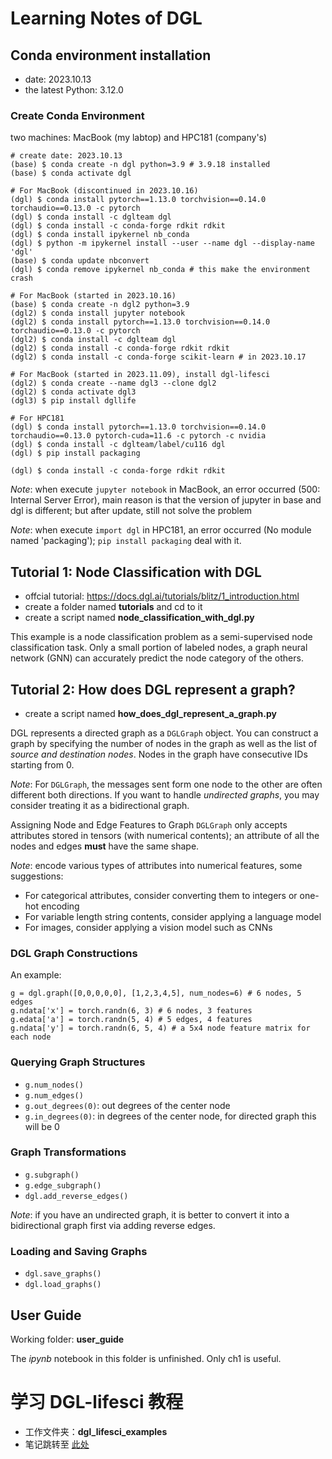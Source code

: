 # Learning Notes of DGL

## Conda environment installation

 - date: 2023.10.13
 - the latest Python: 3.12.0

### Create Conda Environment

two machines: MacBook (my labtop) and HPC181 (company's)

```
# create date: 2023.10.13
(base) $ conda create -n dgl python=3.9 # 3.9.18 installed
(base) $ conda activate dgl

# For MacBook (discontinued in 2023.10.16)
(dgl) $ conda install pytorch==1.13.0 torchvision==0.14.0 torchaudio==0.13.0 -c pytorch
(dgl) $ conda install -c dglteam dgl
(dgl) $ conda install -c conda-forge rdkit rdkit
(dgl) $ conda install ipykernel nb_conda
(dgl) $ python -m ipykernel install --user --name dgl --display-name 'dgl'
(base) $ conda update nbconvert
(dgl) $ conda remove ipykernel nb_conda # this make the environment crash

# For MacBook (started in 2023.10.16)
(base) $ conda create -n dgl2 python=3.9
(dgl2) $ conda install jupyter notebook
(dgl2) $ conda install pytorch==1.13.0 torchvision==0.14.0 torchaudio==0.13.0 -c pytorch
(dgl2) $ conda install -c dglteam dgl
(dgl2) $ conda install -c conda-forge rdkit rdkit
(dgl2) $ conda install -c conda-forge scikit-learn # in 2023.10.17

# For MacBook (started in 2023.11.09), install dgl-lifesci
(dgl2) $ conda create --name dgl3 --clone dgl2
(dgl2) $ conda activate dgl3
(dgl3) $ pip install dgllife

# For HPC181
(dgl) $ conda install pytorch==1.13.0 torchvision==0.14.0 torchaudio==0.13.0 pytorch-cuda=11.6 -c pytorch -c nvidia
(dgl) $ conda install -c dglteam/label/cu116 dgl
(dgl) $ pip install packaging

(dgl) $ conda install -c conda-forge rdkit rdkit
```
*Note*: when execute `jupyter notebook` in MacBook, an error occurred (500: Internal Server Error), main reason is that the version of jupyter in base and dgl is different; but after update, still not solve the problem

*Note*: when execute `import dgl` in HPC181, an error occurred (No module named 'packaging'); `pip install packaging` deal with it.

## Tutorial 1: Node Classification with DGL

 - offcial tutorial: https://docs.dgl.ai/tutorials/blitz/1_introduction.html
 - create a folder named **tutorials** and cd to it
 - create a script named **node_classification_with_dgl.py**

This example is a node classification problem as a semi-supervised node classification task. Only a small portion of labeled nodes, a graph neural network (GNN) can accurately predict the node category of the others.  

## Tutorial 2: How does DGL represent a graph?

 - create a script named **how_does_dgl_represent_a_graph.py**

DGL represents a directed graph as a `DGLGraph` object. You can construct a graph by specifying the number of nodes in the graph as well as the list of *source and destination nodes*. Nodes in the graph have consecutive IDs starting from 0.

*Note*: For `DGLGraph`, the messages sent form one node to the other are often different both directions. If you want to handle *undirected graphs*, you may consider treating it as a bidirectional graph. 

Assigning Node and Edge Features to Graph
`DGLGraph` only accepts attributes stored in tensors (with numerical contents); an attribute of all the nodes and edges **must** have the same shape.

*Note*: encode various types of attributes into numerical features, some suggestions:
 - For categorical attributes, consider converting them to integers or one-hot encoding
 - For variable length string contents, consider applying a language model
 - For images, consider applying a vision model such as CNNs

### DGL Graph Constructions

An example:
```
g = dgl.graph([0,0,0,0,0], [1,2,3,4,5], num_nodes=6) # 6 nodes, 5 edges
g.ndata['x'] = torch.randn(6, 3) # 6 nodes, 3 features
g.edata['a'] = torch.randn(5, 4) # 5 edges, 4 features
g.ndata['y'] = torch.randn(6, 5, 4) # a 5x4 node feature matrix for each node
```


### Querying Graph Structures

 - `g.num_nodes()`
 - `g.num_edges()`
 - `g.out_degrees(0)`: out degrees of the center node
 - `g.in_degrees(0)`: in degrees of the center node, for directed graph this will be 0

### Graph Transformations

 - `g.subgraph()`
 - `g.edge_subgraph()`
 - `dgl.add_reverse_edges()`

*Note*: if you have an undirected graph, it is better to convert it into a bidirectional graph first via adding reverse edges.

### Loading and Saving Graphs

 - `dgl.save_graphs()`
 - `dgl.load_graphs()`



## User Guide

Working folder: **user_guide**  

The *ipynb* notebook in this folder is unfinished. Only ch1 is useful.

# 学习 DGL-lifesci 教程

- 工作文件夹：**dgl_lifesci_examples**
- 笔记跳转至 [此处](dgl_lifesci_examples/README.md)

